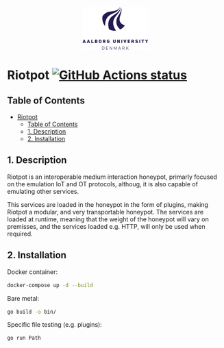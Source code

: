 
<div align="center">
  <img src="AAUgraphics/aau_logo.png" height="100">
</div>

# Riotpot <a href="https://github.com/aau-network-security/riotpot/actions"><img alt="GitHub Actions status" src="https://github.com/aau-network-security/riotpot/workflows/cyber/badge.svg"></a> 


## Table of Contents
- [Riotpot](#riotpot-) <!-- no toc -->
  - [Table of Contents](#table-of-contents)
  - [1. Description](#1-description)
  - [2. Installation](#2-installation)


## 1. Description
Riotpot is an interoperable medium interaction honeypot, primarly focused on the emulation IoT and OT protocols, althoug, it is also capable of emulating other services.

This services are loaded in the honeypot in the form of plugins, making Riotpot a modular, and very transportable honeypot. The services are loaded at runtime, meaning that the weight of the honeypot will vary on premisses, and the services loaded e.g. HTTP, will only be used when required.

## 2. Installation

Docker container:
```bash
docker-compose up -d --build
```

Bare metal:
```bash
go build -o bin/
```

Specific file testing (e.g. plugins):
```bash
go run Path
```